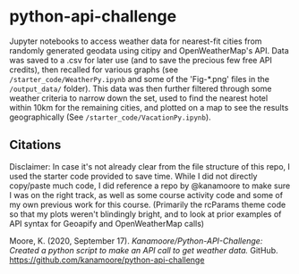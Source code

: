 # python-api-challenge
Jupyter notebooks to access weather data for nearest-fit cities from randomly generated geodata using citipy and OpenWeatherMap's API. Data was saved to a .csv for later use (and to save the precious few free API credits), then recalled for various graphs (see `/starter_code/WeatherPy.ipynb` and some of the 'Fig-\*.png' files in the `/output_data/` folder). This data was then further filtered through some weather criteria to narrow down the set, used to find the nearest hotel within 10km for the remaining cities, and plotted on a map to see the results geographically (See `/starter_code/VacationPy.ipynb`).


## Citations
Disclaimer: In case it's not already clear from the file structure of this repo, I used the starter code provided to save time.
While I did not directly copy/paste much code, I did reference a repo by @kanamoore to make sure I was on the right track, as well as some course activity code and some of my own previous work for this course. (Primarily the rcParams theme code so that my plots weren't blindingly bright, and to look at prior examples of API syntax for Geoapify and OpenWeatherMap calls)


Moore, K. (2020, September 17). *Kanamoore/Python-API-Challenge: Created a python script to make an API call to get weather data.* GitHub. https://github.com/kanamoore/python-api-challenge 
